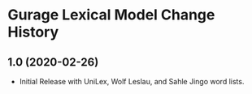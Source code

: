 Gurage Lexical Model Change History
====================

1.0 (2020-02-26)
----------------
* Initial Release with UniLex, Wolf Leslau, and Sahle Jingo word lists.
